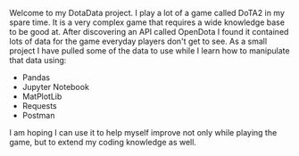 Welcome to my DotaData project. I play a lot of a game called DoTA2 in my spare time. It is a very complex game that requires a wide knowledge base to be good at.
After discovering an API called OpenDota I found it contained lots of data for the game everyday players don't get to see.
As a small project I have pulled some of the data to use while I learn how to manipulate that data using:
- Pandas
- Jupyter Notebook
- MatPlotLib
- Requests
- Postman

I am hoping I can use it to help myself improve not only while playing the game, but to extend my coding knowledge as well. 
